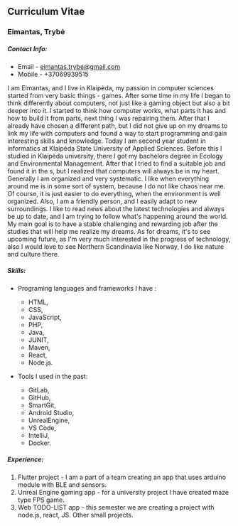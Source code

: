 ## Curriculum Vitae

### Eimantas, Trybė

##### Contact Info:

* Email - eimantas.trybe@gmail.com
* Mobile - +37069939515

I am Eimantas, and I live in Klaipėda, my passion in computer sciences
started from very basic things - games. After some time in my life I
began to think differently about computers, not just like a gaming object
but also a bit deeper into it. I started to think how computer works,
what parts it has and how to build it from parts, next thing I was
repairing them. After that I already have chosen a different path,
but I did not give up on my dreams to link my life with computers and
found a way to start programming and gain interesting skills and knowledge.
Today I am second year student in informatics at Klaipėda State University
of Applied Sciences. Before this I studied in Klaipėda university, there
I got my bachelors degree in Ecology and Environmental Management. After
that I tried to find a suitable job and found it in the s, but I
realized that computers will always be in my heart. Generally I am
organized and very systematic. I like when everything around me is in
some sort of system, because I do not like chaos near me. Of course, it
is just easier to do everything, when the environment is well organized.
Also, I am a friendly person, and I easily adapt to new surroundings.
I like to read news about the latest technologies and always be up to
date, and I am trying to follow what's happening around the world. My
main goal is to have a stable challenging and rewarding job after the
studies that will help me realize my dreams. As for dreams, it's to see
upcoming future, as I'm very much interested in the progress of technology,
also I would love to see Northern Scandinavia like Norway, I do like
nature and culture there.

##### Skills:

* Programing languages and frameworks I have :
    * HTML,
    * CSS,
    * JavaScript,
    * PHP,
    * Java,
    * JUNIT,
    * Maven,
    * React,
    * Node.js.

* Tools I used in the past:
    * GitLab,
    * GitHub,
    * SmartGit,
    * Android Studio,
    * UnrealEngine,
    * VS Code,
    * IntelliJ,
    * Docker.

##### Experience:

1. Flutter project - I am a part of a team creating an app that uses arduino module with BLE and sensors.
2. Unreal Engine gaming app - for a university project I have created maze type FPS game.
3. Web TODO-LIST app - this semester we are creating a project with node.js, react, JS. Other small projects.

